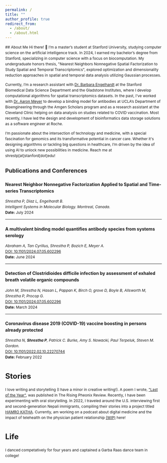 ```yaml
---
permalink: /
title: ""
author_profile: true
redirect_from: 
  - /about/
  - /about.html
---
```

<div style="font-size: 12px; line-height: 1.5;">
## About Me
Hi there! 👋 I’m a master’s student at Stanford University, studying computer science on the artificial intelligence track. In 2024, I earned my bachelor’s degree from Stanford, specializing in computer science with a focus on biocomputation. My undergraduate honors thesis, "Nearest Neighbors Nonnegative Spatial Factorization to Study Spatial and Temporal Transcriptomics", explored optimization and dimensionality reduction approaches in spatial and temporal data analysis utilizing Gaussian processes.

Currently, I’m a research assistant with <a href="https://profiles.stanford.edu/barbara-engelhardt">Dr. Barbara Engelhardt</a> at the Stanford Biomedical Data Science Department and the Gladstone Institutes, where I develop computational algorithms for spatial transcriptomics datasets. In the past, I've worked with <a href="https://samueli.ucla.edu/people/aaron-meyer/">Dr. Aaron Meyer</a> to develop a binding model for antibodies at UCLA’s Department of Bioengineering through the Amgen Scholars program and as a research assistant at the Cleveland Clinic helping on data analysis on studies related to COVID vaccination. Most recently, I have led the design and development of bioinformatics data storage solutions as a software engineer at Roche.

I’m passionate about the intersection of technology and medicine, with a special fascination for genomics and its transformative potential in cancer care. Whether it's designing algorithms or tackling big questions in healthcare, I’m driven by the idea of using AI to unlock new possibilities in medicine. Reach me at shrestp[at]stanford[dot]edu! 

## Publications and Conferences

### **Nearest Neighbor Nonnegative Factorization Applied to Spatial and Time-series Transcriptomics**
*Shrestha P, Diaz L, Engelhardt B.*  
_Intelligent Systems in Molecular Biology. Montreal, Canada._  
**Date:** July 2024  

---

### **A multivalent binding model quantifies antibody species from systems serology**
*Abraham A, Tan Cyrillus, Shrestha P, Bozich E, Meyer A.*  
[DOI: 10.1101/2024.07.05.602296](https://doi.org/10.1101/2024.07.05.602296)  
**Date:** June 2024  

---

### **Detection of Clostridioides difficile infection by assessment of exhaled breath volatile organic compounds**
*John M, Shrestha N, Hasan L, Pappan K, Birch O, grove D, Boyle B, Allsworth M, Shrestha P, Procop G.*  
[DOI: 10.1101/2024.07.05.602296](https://doi.org/10.1101/2024.07.05.602296)  
**Date:** March 2024  

---

### **Coronavirus disease 2019 (COVID-19) vaccine boosting in persons already protected**
*Shrestha N, **Shrestha P**, Patrick C. Burke, Amy S. Nowacki, Paul Terpeluk, Steven M. Gordon.*  
[DOI: 10.1101/2022.02.10.22270744](https://doi.org/10.1101/2022.02.10.22270744)  
**Date:** February 2022

<div class="header">
  <h1>Stories</h1>
  <p>
  I love writing and storytelling (I have a minor in creative writing!). A poem I wrote, <a href="https://therisingphoenixreview.com/2023/01/09/last-of-the-year-by-priyanka-shrestha/"> "Last of the Year"</a>, was published in The Rising Pheonix Review. Recently, I have been experimenting with oral storytelling. In 2022, I traveled around the U.S. interviewing first and second-generation Nepali immigrants, compiling their stories into a project titled <a href="https://www.hamrokathacollection.com/">HAMRO KATHA</a>. Currently, am working on a podcast about digital medicine and the impact of telehealth on the physician patient relationship <a href="https://www.podbean.com/media/share/pb-vgtbc-17736d9?action=openEpisode&episodeId=pb24590041&episodeIdTag=vgtbc&podcastId=pbblog19813022&podcastIdTag=2b9hh&utm_campaign=admin_episode&utm_medium=dlink&utm_source=episode_share">(WIP)</a> here!
  </p>
</div>

<div class="header">
  <h1>Life</h1>
  <p>I danced competatively for four years and captained a Garba Raas dance team in college!</p>
</div>
